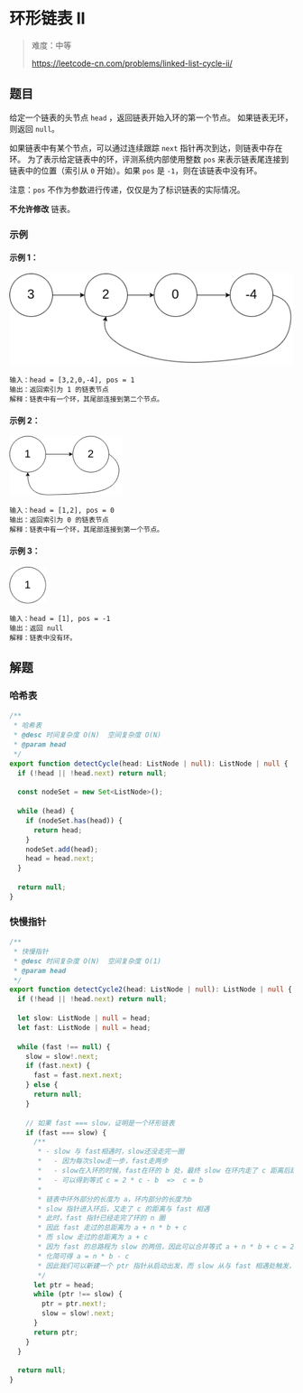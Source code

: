 # 环形链表 II

> 难度：中等
>
> https://leetcode-cn.com/problems/linked-list-cycle-ii/

## 题目

给定一个链表的头节点  `head` ，返回链表开始入环的第一个节点。 如果链表无环，则返回 `null`。

如果链表中有某个节点，可以通过连续跟踪 `next` 指针再次到达，则链表中存在环。 为了表示给定链表中的环，评测系统内部使用整数 `pos` 来表示链表尾连接到链表中的位置（索引从 `0` 开始）。如果 `pos` 是 `-1`，则在该链表中没有环。

注意：`pos` 不作为参数进行传递，仅仅是为了标识链表的实际情况。

**不允许修改** 链表。

### 示例

#### 示例 1：

![linked-list-cycle-ii-1.png](../../assets/images/linked-list-cycle-ii-1.png)

```
输入：head = [3,2,0,-4], pos = 1
输出：返回索引为 1 的链表节点
解释：链表中有一个环，其尾部连接到第二个节点。
```

#### 示例 2：

![linked-list-cycle-ii-2.png](../../assets/images/linked-list-cycle-ii-2.png)

```
输入：head = [1,2], pos = 0
输出：返回索引为 0 的链表节点
解释：链表中有一个环，其尾部连接到第一个节点。
```

#### 示例 3：

![linked-list-cycle-ii-3.png](../../assets/images/linked-list-cycle-ii-3.png)

```
输入：head = [1], pos = -1
输出：返回 null
解释：链表中没有环。
```

## 解题

### 哈希表

```typescript
/**
 * 哈希表
 * @desc 时间复杂度 O(N)  空间复杂度 O(N)
 * @param head
 */
export function detectCycle(head: ListNode | null): ListNode | null {
  if (!head || !head.next) return null;

  const nodeSet = new Set<ListNode>();

  while (head) {
    if (nodeSet.has(head)) {
      return head;
    }
    nodeSet.add(head);
    head = head.next;
  }

  return null;
}
```

### 快慢指针

```typescript
/**
 * 快慢指针
 * @desc 时间复杂度 O(N)  空间复杂度 O(1)
 * @param head
 */
export function detectCycle2(head: ListNode | null): ListNode | null {
  if (!head || !head.next) return null;

  let slow: ListNode | null = head;
  let fast: ListNode | null = head;

  while (fast !== null) {
    slow = slow!.next;
    if (fast.next) {
      fast = fast.next.next;
    } else {
      return null;
    }

    // 如果 fast === slow，证明是一个环形链表
    if (fast === slow) {
      /**
       * - slow 与 fast相遇时，slow还没走完一圈
       *   - 因为每次slow走一步，fast走两步
       *   - slow在入环的时候，fast在环的 b 处，最终 slow 在环内走了 c 距离后跟fast相遇
       *   - 可以得到等式 c = 2 * c - b  =>  c = b
       *
       * 链表中环外部分的长度为 a，环内部分的长度为b
       * slow 指针进入环后，又走了 c 的距离与 fast 相遇
       * 此时，fast 指针已经走完了环的 n 圈
       * 因此 fast 走过的总距离为 a + n * b + c
       * 而 slow 走过的总距离为 a + c
       * 因为 fast 的总路程为 slow 的两倍，因此可以合并等式 a + n * b + c = 2  (a + c)
       * 化简可得 a = n * b - c
       * 因此我们可以新建一个 ptr 指针从启动出发，而 slow 从与 fast 相遇处触发，最终他们会在入环点相遇
       */
      let ptr = head;
      while (ptr !== slow) {
        ptr = ptr.next!;
        slow = slow!.next;
      }
      return ptr;
    }
  }

  return null;
}
```